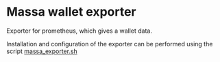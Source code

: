 # Massa wallet exporter

Exporter for prometheus, which gives a wallet data.

Installation and configuration of the exporter can be performed using the script [massa_exporter.sh](https://gist.githubusercontent.com/radaram/05222b3c88be2824d707ec82c028ecf9/raw/8ebe18575dd379c3365a515834148e651fec58ea/massa_exporter.sh)

